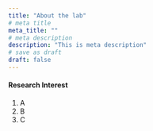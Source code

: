 ```yaml
---
title: "About the lab"
# meta title
meta_title: ""
# meta description
description: "This is meta description"
# save as draft
draft: false
---
```


#### Research Interest

1. A
1. B
1. C
